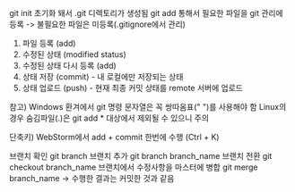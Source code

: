 git init 초기화 돼서 .git 디렉토리가 생성됨
git add 통해서 필요한 파일을 git 관리에 등록 -> 불필요한 파일은 미등록(.gitignore에서 관리)
  1) 파일 등록 (add)
  2) 수정된 상태 (modified status)
  3) 수정된 상태 다시 등록 (add)
  4) 상태 저장 (commit) - 내 로컬에만 저장되는 상태
  5) 상태 업로드 (push) - 현재 최종 커밋 상태를 remote 서버에 업로드
  
참고)
Windows 환겨에서 git 명령 문자열은 꼭 쌍따옴표(" ")를 사용해야 함
Linux의 경우 숨김파일(.)은 git add * 대상에서 제외될 수 있으니 주의
  
단축키)
WebStorm에서 add + commit 한번에 수행 (Ctrl + K)
  
브랜치 확인 git branch
브랜치 추가 git branch branch_name
브랜치 전환 git checkout branch_name 
브랜치에서 수정사항을 마스터에 병합 git merge branch_name -> 수행한 결과는 커밋한 것과 같음